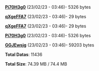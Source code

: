 [**Pi70H3g0**](/data/Pi70H3g0.txt) (23/02/23 - 03:46)- 5326 bytes

[**qXgeFFA7**](/data/qXgeFFA7.txt) (23/02/23 - 03:46)- 29 bytes

[**qXgeFFA7**](/data/qXgeFFA7.txt) (23/02/23 - 03:46)- 29 bytes

[**Pi70H3g0**](/data/Pi70H3g0.txt) (23/02/23 - 03:46)- 5326 bytes

[**GGJEwsjg**](/data/GGJEwsjg.txt) (23/02/23 - 03:46)- 59203 bytes

**Total Datas**: 11436

**Total Size**: 74.39 MB / 74.4 MB